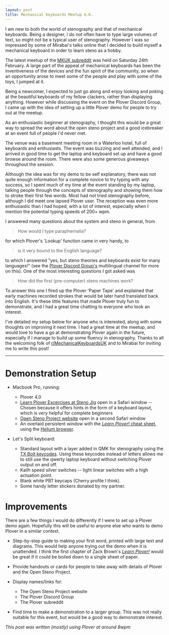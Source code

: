 ```yaml
---
layout: post
title: Mechanical Keyboards Meetup U.K.
---
```

I am new to both the world of stenography and that of mechanical keyboards. Being a designer, I do not often have to type large volumes of text, so might not be a typical user of stenography. However I was so impressed by some of Mirabai's talks online that I decided to build myself a mechanical keyboard in order to learn steno as a hobby.

The latest meetup of the [MKUK subreddit](https://www.reddit.com/r/MechanicalKeyboardsUK/) was held on Saturday 24th February. A large part of the appeal of mechanical keyboards has been the inventiveness of the devices and the fun spirit of the community, so when an opportunity arose to meet some of the people and play with some of the toys, I jumped at it.

Being a newcomer, I expected to just go along and enjoy looking and poking at the beautiful keyboards of my fellow clackers, rather than displaying anything. However while discussing the event on the Plover Discord Group, I came up with the idea of setting up a little Plover demo for people to try out at the meetup.

As an enthusiastic beginner at stenography, I thought this would be a great way to spread the word about the open steno project and a good icebreaker at an event full of people I'd never met.

The venue was a basement meeting room in a Waterloo hotel, full of keyboards and enthusiasts. The event was buzzing and well attended, and I arrived in good time to get the laptop and keyboard set up and have a good browse around the room. There were also some generous giveaways throughout the session.

Although the idea was for my demo to be self explanatory, there was not quite enough information for a complete novice to try typing with any success, so I spent much of my time at the event standing by my laptop, talking people through the concepts of stenography and showing them how to stroke their first few words. Most had not tried stenography before, although I did meet one lapsed Plover user. The reception was even more enthusiastic than I had hoped, with a lot of interest, especially when I mention the potential typing speeds of 200+ wpm.

I answered many questions about the system and steno in general, from

> How would I type paraphernalia?

for which Plover's 'Lookup' function came in very handy, to

> is it very bound to the English language?

to which I answered "yes, but steno theories and keyboards exist for many languages!" (see the [Plover Discord Group's](https://discordapp.com/invite/0lQde43a6dGmAMp2) multilingual channel for more on this). One of the most interesting questions I got asked was

> How did the first (pre-computer) steno machines work?

To answer this one I fired up the Plover 'Paper Tape' and explained that early machines recorded strokes that would be later hand translated back into English. It's these little features that made Plover truly fun to demonstrate, and I had a great time chatting to everyone who took an interest.

I've detailed my setup below for anyone who is interested, along with some thoughts on improving it next time. I had a great time at the meetup, and would love to have a go at demonstrating Plover again in the future, especially if I manage to build up some fluency in stenography. Thanks to all the welcoming folk of [r/MechanicalKeyboardsUK](https://www.reddit.com/r/MechanicalKeyboardsUK/) and to Mirabai for inviting me to write this post!

----

# Demonstration Setup

- Macbook Pro, running:

  - Plover 4.0
  - [Learn Plover Excercises at Steno Jig](https://joshuagrams.github.io/steno-jig/) open in a Safari window -- Chosen because it offers hints in the form of a keyboard layout, which is very helpful for complete beginners
  - [Open Steno Project website](http://www.openstenoproject.org/) open in a second Safari window
  - An overlaid persistent window with the [_Learn Plover!_ cheat sheet](https://docs.google.com/drawings/d/1Yi93aHaxe3L-_ePtq3bujv7o1CCLmmgim8iuL_Sx2IY/preview?h=400&hl=en&w=1200), using the [Helium browser](http://heliumfloats.com/).

- Let's Split keyboard:

  - Standard layout with a layer added in QMK for stenography using the [TX Bolt keycodes](https://docs.qmk.fm/feature_stenography.html). Using these keycodes instead of letters allows me to still use the qwerty laptop keyboard without switching Plover output on and off.
  - Kailh speed silver switches -- light linear switches with a high actuation point.
  - Blank white PBT keycaps (Cherry profile I think).
  - Some handy letter stickers donated by my partner.

# Improvements

There are a few things I would do differently if I were to set up a Plover demo again. Hopefully this will be useful to anyone else who wants to demo Plover in a similar context.

- Step-by-step guide to making your first word, printed with large text and diagrams. This would help anyone trying out the demo when it is unattended. I think the first chapter of Zack Brown's [_Learn Plover!_](https://sites.google.com/site/ploverdoc/) would be great if it could be boiled down to a single sheet of paper.
- Provide handouts or cards for people to take away with details of Plover and the Open Steno Project.
- Display names/links for:

  - The Open Steno Project website
  - The Plover Discord Group
  - The Plover subreddit

- Find time to make a demonstration to a larger group. This was not really suitable for this event, but would be a good way to demonstrate interest.

_This post was written (mostly) using Plover at around 8wpm_
